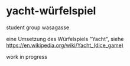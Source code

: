 # yacht-würfelspiel
student group wasagasse

eine Umsetzung des Würfelspiels "Yacht", siehe https://en.wikipedia.org/wiki/Yacht_(dice_game)

work in progress

